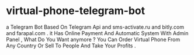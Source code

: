 # virtual-phone-telegram-bot
a Telegram Bot Based On Telegram Api and sms-activate.ru and bitly.com and farapal.com . it Has Online Payment And Automatic System With Admin Panel , What Do You Want anymore ? You Can Order Virtual Phone From Any Country Or Sell To People And Take Your Profits . 

